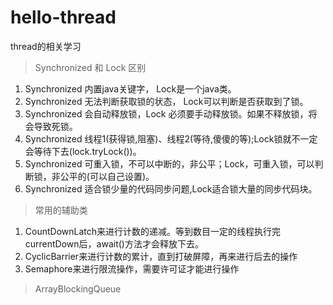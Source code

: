 # hello-thread
thread的相关学习

> Synchronized 和 Lock 区别
1. Synchronized 内置java关键字， Lock是一个java类。
2. Synchronized 无法判断获取锁的状态， Lock可以判断是否获取到了锁。
3. Synchronized 会自动释放锁，Lock 必须要手动释放锁。如果不释放锁，将会导致死锁。
4. Synchronized 线程1(获得锁,阻塞)、线程2(等待,傻傻的等);Lock锁就不一定会等待下去(lock.tryLock())。
5. Synchronized 可重入锁，不可以中断的，非公平；Lock，可重入锁，可以判断锁，非公平的(可以自己设置)。
6. Synchronized 适合锁少量的代码同步问题,Lock适合锁大量的同步代码块。

> 常用的辅助类
1. CountDownLatch来进行计数的递减。等到数目一定的线程执行完currentDown后，await()方法才会释放下去。
2. CyclicBarrier来进行计数的累计，直到打破屏障，再来进行后去的操作
3. Semaphore来进行限流操作，需要许可证才能进行操作

> ArrayBlockingQueue
